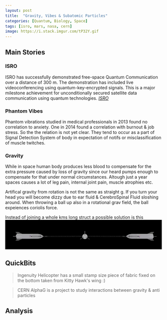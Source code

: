 ```yaml
---
layout: post
title:  "Gravity, Vibes & Subatomic Particles"
categories: [Quantum, Biology, Space]
tags: [isro, mars, nasa, cern]
image: https://i.stack.imgur.com/tP32Y.gif
---
```


## Main Stories

### ISRO
ISRO has successfully demonstrated free-space Quantum Communication over a distance of 300 m. The demonstration has included live videoconferencing using quantum-key-encrypted signals. This is a major milestone achievement for unconditionally secured satellite data communication using quantum technologies. [*ISRO*](https://www.isro.gov.in/update/22-mar-2021/isro-makes-breakthrough-demonstration-of-free-space-quantum-key-distribution-qkd)

### Phantom Vibes
Phantom vibrations studied in medical professionals in 2013 found no correlation to anxiety. One in 2014 found a correlation with burnout & job stress. So the the relation is not yet clear. They tend to occur as a part of Signal Detection System of body in expectation of notifs or misclassification of muscle twitches.

### Gravity
While in space human body produces less blood to compensate for the extra pressure caused by loss of gravity since our heard pumps enough to compensate for that under normal circumstances. Altough just a year spaces causes a lot of leg pain, internal joint pain, muscle atrophies etc.

Artifical gravity from rotation is not the same as straight g. If you turn your head you will become dizzy due to ear fluid & CerebroSpinal Fluid sloshing around. When throwing a ball up also in a rotational grav field, the ball expeiences coriolis force.

Instead of joining a whole kms long struct a possible solution is this
![StarshipsGravity](/assets/images/posts/2021/Mar/TIL01001.png)


## QuickBits
> Ingenuity Helicopter has a small stamp size piece of fabric fixed on the bottom taken from Kitty Hawk's wing :\)

> CERN AlphaG is a project to study interactions between gravity & anti particles


## Analysis